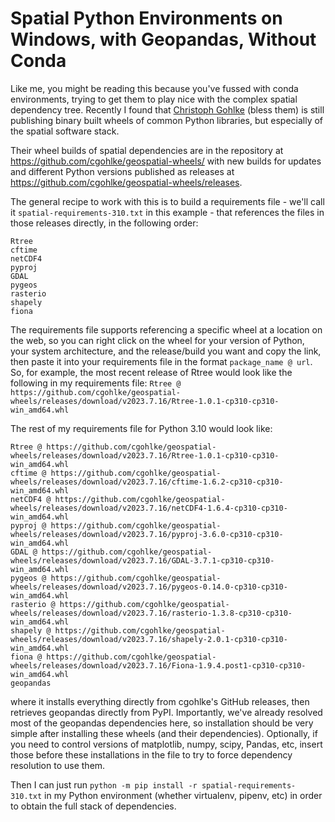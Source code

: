 # Spatial Python Environments on Windows, with Geopandas, Without Conda
Like me, you might be reading this because you've fussed with conda environments, trying to get them to play nice with the complex spatial dependency tree. Recently I found that [Christoph Gohlke](https://www.cgohlke.com/) (bless them) is still publishing binary built wheels of common Python libraries, but especially of the spatial software stack.

Their wheel builds of spatial dependencies are in the repository at https://github.com/cgohlke/geospatial-wheels/ with new builds for updates and different Python versions published as releases at https://github.com/cgohlke/geospatial-wheels/releases.

The general recipe to work with this is to build a requirements file - we'll call it `spatial-requirements-310.txt` in this example - that references the files in those releases directly, in the following order:

```
Rtree
cftime
netCDF4
pyproj
GDAL
pygeos
rasterio
shapely
fiona
```

The requirements file supports referencing a specific wheel at a location on the web, so you can right click on the wheel for your version of Python, your system architecture, and the release/build you want and copy the link, then paste it
into your requirements file in the format `package_name @ url`. So, for example, the most recent release of Rtree would look like the following in my requirements file:
`Rtree @ https://github.com/cgohlke/geospatial-wheels/releases/download/v2023.7.16/Rtree-1.0.1-cp310-cp310-win_amd64.whl`

The rest of my requirements file for Python 3.10 would look like:
```
Rtree @ https://github.com/cgohlke/geospatial-wheels/releases/download/v2023.7.16/Rtree-1.0.1-cp310-cp310-win_amd64.whl
cftime @ https://github.com/cgohlke/geospatial-wheels/releases/download/v2023.7.16/cftime-1.6.2-cp310-cp310-win_amd64.whl
netCDF4 @ https://github.com/cgohlke/geospatial-wheels/releases/download/v2023.7.16/netCDF4-1.6.4-cp310-cp310-win_amd64.whl
pyproj @ https://github.com/cgohlke/geospatial-wheels/releases/download/v2023.7.16/pyproj-3.6.0-cp310-cp310-win_amd64.whl
GDAL @ https://github.com/cgohlke/geospatial-wheels/releases/download/v2023.7.16/GDAL-3.7.1-cp310-cp310-win_amd64.whl
pygeos @ https://github.com/cgohlke/geospatial-wheels/releases/download/v2023.7.16/pygeos-0.14.0-cp310-cp310-win_amd64.whl
rasterio @ https://github.com/cgohlke/geospatial-wheels/releases/download/v2023.7.16/rasterio-1.3.8-cp310-cp310-win_amd64.whl
shapely @ https://github.com/cgohlke/geospatial-wheels/releases/download/v2023.7.16/shapely-2.0.1-cp310-cp310-win_amd64.whl
fiona @ https://github.com/cgohlke/geospatial-wheels/releases/download/v2023.7.16/Fiona-1.9.4.post1-cp310-cp310-win_amd64.whl
geopandas
```

where it installs everything directly from cgohlke's GitHub releases, then retrieves geopandas directly from PyPI. Importantly, we've already resolved most of the geopandas dependencies here, so installation should be very simple
after installing these wheels (and their dependencies). Optionally, if you need to control versions of matplotlib, numpy, scipy, Pandas, etc, insert those before these installations in the file to try to force dependency resolution to use them.

Then I can just run `python -m pip install -r spatial-requirements-310.txt` in my Python environment (whether virtualenv, pipenv, etc) in order to obtain the full stack of dependencies.

